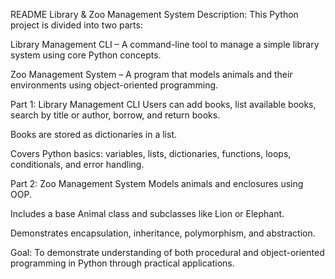 README
Library & Zoo Management System
Description:
This Python project is divided into two parts:

Library Management CLI – A command-line tool to manage a simple library system using core Python concepts.

Zoo Management System – A program that models animals and their environments using object-oriented programming.

Part 1: Library Management CLI
Users can add books, list available books, search by title or author, borrow, and return books.

Books are stored as dictionaries in a list.

Covers Python basics: variables, lists, dictionaries, functions, loops, conditionals, and error handling.

Part 2: Zoo Management System
Models animals and enclosures using OOP.

Includes a base Animal class and subclasses like Lion or Elephant.

Demonstrates encapsulation, inheritance, polymorphism, and abstraction.

Goal:
To demonstrate understanding of both procedural and object-oriented programming in Python through practical applications.

